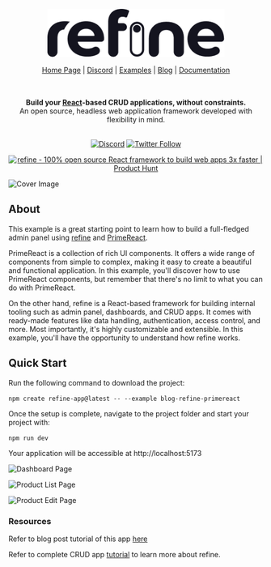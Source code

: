 <div align="center" style="margin: 30px;">
<a href="https://refine.dev/">
  <img src="https://raw.githubusercontent.com/refinedev/refine/master/logo.png"   style="width:350px;" align="center" />
</a>
<br />
<br />

<div align="center">
    <a href="https://refine.dev">Home Page</a> |
    <a href="https://discord.gg/refine">Discord</a> |
    <a href="https://refine.dev/examples/">Examples</a> | 
    <a href="https://refine.dev/blog/">Blog</a> | 
    <a href="https://refine.dev/docs/">Documentation</a>
</div>
</div>

<br />

<div align="center"><strong>Build your <a href="https://reactjs.org/">React</a>-based CRUD applications, without constraints.</strong><br>An open source, headless web application framework developed with flexibility in mind.

<br />
<br />

[![Discord](https://img.shields.io/discord/837692625737613362.svg?label=&logo=discord&logoColor=ffffff&color=7389D8&labelColor=6A7EC2)](https://discord.gg/refine)
[![Twitter Follow](https://img.shields.io/twitter/follow/refine_dev?style=social)](https://twitter.com/refine_dev)

<a href="https://www.producthunt.com/posts/refine-3?utm_source=badge-top-post-badge&utm_medium=badge&utm_souce=badge-refine&#0045;3" target="_blank"><img src="https://api.producthunt.com/widgets/embed-image/v1/top-post-badge.svg?post_id=362220&theme=light&period=daily" alt="refine - 100&#0037;&#0032;open&#0032;source&#0032;React&#0032;framework&#0032;to&#0032;build&#0032;web&#0032;apps&#0032;3x&#0032;faster | Product Hunt" style="width: 250px; height: 54px;" width="250" height="54" /></a>

</div>

![Cover Image](https://refine.ams3.cdn.digitaloceanspaces.com/blog/2023-07-25-refine-primereact/cover.jpg "Cover Image")

## About

This example is a great starting point to learn how to build a full-fledged admin panel using [refine](https://github.com/refinedev/refine) and [PrimeReact](https://github.com/primefaces/primereact).

PrimeReact is a collection of rich UI components. It offers a wide range of components from simple to complex, making it easy to create a beautiful and functional application. In this example, you'll discover how to use PrimeReact components, but remember that there's no limit to what you can do with PrimeReact.

On the other hand, refine is a React-based framework for building internal tooling such as admin panel, dashboards, and CRUD apps. It comes with ready-made features like data handling, authentication, access control, and more. Most importantly, it's highly customizable and extensible. In this example, you'll have the opportunity to understand how refine works.

## Quick Start

Run the following command to download the project:

```
npm create refine-app@latest -- --example blog-refine-primereact
```

Once the setup is complete, navigate to the project folder and start your project with:

```
npm run dev
```

Your application will be accessible at http://localhost:5173

![Dashboard Page](https://refine.ams3.cdn.digitaloceanspaces.com/blog/2023-07-25-refine-primereact/final-dashboard.png "Dashboard Page")

![Product List Page](https://refine.ams3.cdn.digitaloceanspaces.com/blog/2023-07-25-refine-primereact/final-product-list.png "Product List Page")

![Product Edit Page](https://refine.ams3.cdn.digitaloceanspaces.com/blog/2023-07-25-refine-primereact/final-product-edit.png "Product Edit Page")

### Resources

Refer to blog post tutorial of this app [here](https://refine.dev/blog/building-react-admin-panel-with-primereact-and-refine/)

Refer to complete CRUD app [tutorial](https://refine.dev/docs/tutorial/introduction/index/) to learn more about refine.
